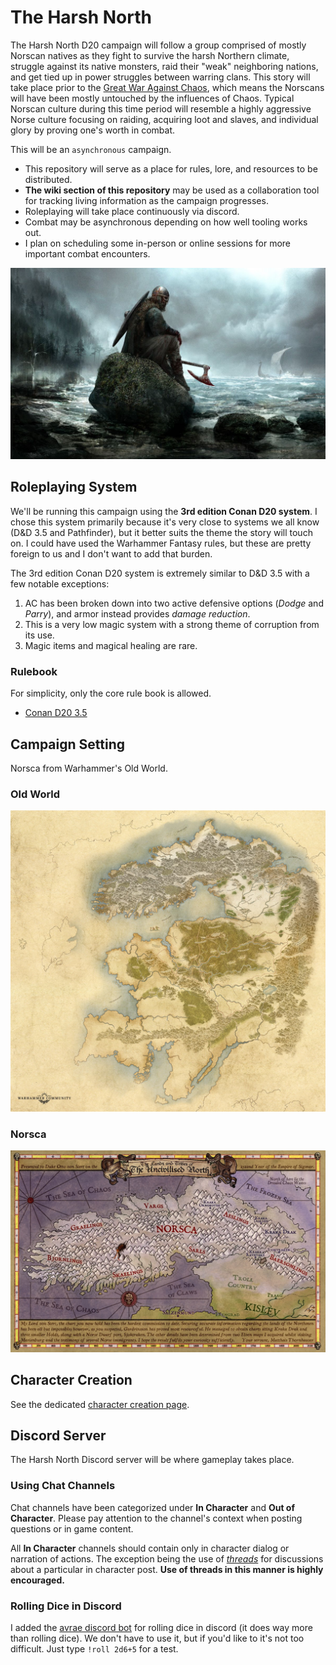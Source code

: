 # The Harsh North
The Harsh North D20 campaign will follow a group comprised of mostly Norscan natives as they fight to survive the harsh Northern climate, struggle against its native monsters, raid their "weak" neighboring nations, and get tied up in power struggles between warring clans. This story will take place prior to the [Great War Against Chaos](https://warhammerfantasy.fandom.com/wiki/Great_War_Against_Chaos), which means the Norscans will have been mostly untouched by the influences of Chaos. Typical Norscan culture during this time period will resemble a highly aggressive Norse culture focusing on raiding, acquiring loot and slaves, and individual glory by proving one's worth in combat.

This will be an `asynchronous` campaign.
- This repository will serve as a place for rules, lore, and resources to be distributed.
- **The wiki section of this repository** may be used as a collaboration tool for tracking living information as the campaign progresses.
- Roleplaying will take place continuously via discord.
- Combat may be asynchronous depending on how well tooling works out.
- I plan on scheduling some in-person or online sessions for more important combat encounters.

![Old World](assets/viking-rock.jpg)

## Roleplaying System

We'll be running this campaign using the **3rd edition Conan D20 system**. I chose this system primarily because it's very close to systems we all know (D&D 3.5 and Pathfinder), but it better suits the theme the story will touch on. I could have used the Warhammer Fantasy rules, but these are pretty foreign to us and I don't want to add that burden.

The 3rd edition Conan D20 system is extremely similar to D&D 3.5 with a few notable exceptions:
1. AC has been broken down into two active defensive options (*Dodge* and *Parry*), and armor instead provides *damage reduction*.
1. This is a very low magic system with a strong theme of corruption from its use.
1. Magic items and magical healing are rare.

### Rulebook
For simplicity, only the core rule book is allowed.
- [Conan D20 3.5](https://drive.google.com/file/d/0B36P1ltRqaAMMXNhMVQtM2NuSEU/view?usp=sharing&resourcekey=0-ftS9tc5byv7bF_sSPQL2ww)


## Campaign Setting
Norsca from Warhammer's Old World.

### Old World
![Old World](resources/old-world.jpg)

### Norsca
![Norsca](resources/map-norsca-factions.jpg)


## Character Creation
See the dedicated [character creation page](\character-creation.md).


## Discord Server
The Harsh North Discord server will be where gameplay takes place.

### Using Chat Channels

Chat channels have been categorized under **In Character** and **Out of Character**. Please pay attention to the channel's context when posting questions or in game content.

All **In Character** channels should contain only in character dialog or narration of actions. The exception being the use of *[threads](https://support.discord.com/hc/en-us/articles/4403205878423-Threads-FAQ)* for discussions about a particular in character post. **Use of threads in this manner is highly encouraged.**

### Rolling Dice in Discord
I added the [avrae discord bot](https://avrae.io/commands#dice) for rolling dice in discord (it does way more than rolling dice). We don't have to use it, but if you'd like to it's not too difficult. Just type `!roll 2d6+5` for a test.
